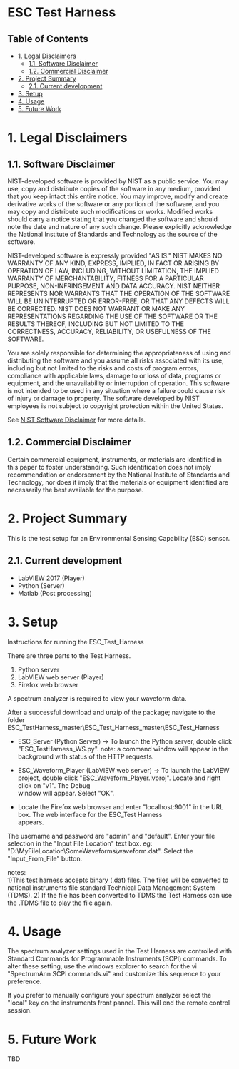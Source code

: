 # ESC Test Harness

## Table of Contents
- [1. Legal Disclaimers](#1-legal-disclaimers)
    - [1.1. Software Disclaimer](#11-software-disclaimer)
    - [1.2. Commercial Disclaimer](#12-commercial-disclaimer)
- [2. Project Summary](#2-project-summary)
    - [2.1. Current development](#21-current-development)
- [3. Setup](#3-setup)
- [4. Usage](#4-usage)
- [5. Future Work](#5-future-work)


# 1. Legal Disclaimers
## 1.1. Software Disclaimer
 NIST-developed software is provided by NIST as a public service. 
 You may use, copy and distribute copies of the software in any medium,
 provided that you keep intact this entire notice. You may improve,
 modify and create derivative works of the software or any portion of
 the software, and you may copy and distribute such modifications or
 works. Modified works should carry a notice stating that you changed
 the software and should note the date and nature of any such change.
 Please explicitly acknowledge the National Institute of Standards and
 Technology as the source of the software.
 
 NIST-developed software is expressly provided "AS IS." NIST MAKES NO
 WARRANTY OF ANY KIND, EXPRESS, IMPLIED, IN FACT OR ARISING BY
 OPERATION OF LAW, INCLUDING, WITHOUT LIMITATION, THE IMPLIED WARRANTY
 OF MERCHANTABILITY, FITNESS FOR A PARTICULAR PURPOSE, NON-INFRINGEMENT
 AND DATA ACCURACY. NIST NEITHER REPRESENTS NOR WARRANTS THAT THE
 OPERATION OF THE SOFTWARE WILL BE UNINTERRUPTED OR ERROR-FREE, OR
 THAT ANY DEFECTS WILL BE CORRECTED. NIST DOES NOT WARRANT OR MAKE ANY 
 REPRESENTATIONS REGARDING THE USE OF THE SOFTWARE OR THE RESULTS 
 THEREOF, INCLUDING BUT NOT LIMITED TO THE CORRECTNESS, ACCURACY,
 RELIABILITY, OR USEFULNESS OF THE SOFTWARE.
 
 You are solely responsible for determining the appropriateness of
 using and distributing the software and you assume all risks
 associated with its use, including but not limited to the risks and
 costs of program errors, compliance with applicable laws, damage to 
 or loss of data, programs or equipment, and the unavailability or
 interruption of operation. This software is not intended to be used in
 any situation where a failure could cause risk of injury or damage to
 property. The software developed by NIST employees is not subject to
 copyright protection within the United States.

 See [NIST Software Disclaimer](https://www.nist.gov/disclaimer) for more details.

## 1.2. Commercial Disclaimer
 Certain commercial equipment, instruments, or materials are identified in this paper to foster understanding. Such identification does not imply recommendation or endorsement by the National Institute of Standards and Technology, nor does it imply that the materials or equipment identified are necessarily the best available for the purpose.

# 2. Project Summary
This is the test setup for an Environmental Sensing Capability (ESC) sensor.

## 2.1. Current development 
* LabVIEW 2017 (Player)
* Python (Server)
* Matlab (Post processing)

# 3. Setup
  Instructions for running the ESC_Test_Harness

There are three parts to the Test Harness. 
1) Python server 
2) LabVIEW web server (Player)
3) Firefox web browser

A spectrum analyzer is required to view your waveform data.  

 After a successful download and unzip of the package;
  navigate to the folder ESC_TestHarness_master\ESC_Test_Harness_master\ESC_Test_Harness
    
* ESC_Server (Python Server) ->
   To launch the Python server, double click "ESC_TestHarness_WS.py".  note: a command window will appear in the background
with status of the HTTP requests.

* ESC_Waveform_Player (LabVIEW web server) ->
   To launch the LabVIEW project, double click "ESC_Waveform_Player.lvproj".  Locate and right click on "v1". The Debug  
window will appear.  Select "OK".

* Locate the Firefox web browser and enter "localhost:9001" in the URL box.  The web interface for the ESC_Test Harness  
appears.

The username and password are "admin" and "default".
Enter your file selection in the "Input File Location" text box.  eg: "D:\MyFileLocation\SomeWaveforms\waveform.dat". Select the "Input_From_File" button.  

notes:  
1)This test harness accepts binary (.dat) files.  The files will be converted to national instruments file standard 
Technical Data Management System (TDMS).
2) If the file has been converted to TDMS the Test Harness can use the .TDMS file to play the file again.
  
# 4. Usage
  The spectrum analyzer settings used in the Test Harness are controlled with Standard Commands for Programmable Instruments (SCPI) commands.  To alter these setting, use the windows explorer to search for the vi "SpectrumAnn SCPI commands.vi" and customize this sequence to your preference.

If you prefer to manually configure your spectrum analyzer select the "local" key on the instruments front pannel.  This will end the remote control session.


  
# 5. Future Work
  TBD

